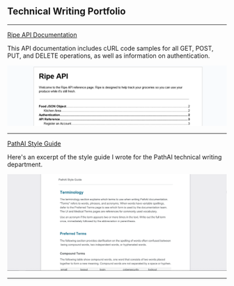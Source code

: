 ## Technical Writing Portfolio
---
[Ripe API Documentation](/pdf/Chris_Lino_Sample_1.pdf)
<p>This API documentation includes cURL code samples for all GET, POST, PUT, and DELETE operations, as well as information on authentication.</p>
<img src="images/ripe_api.PNG?raw=true"/>

---
[PathAI Style Guide](/pdf/Chris_Lino_Sample_2.pdf)
<p>Here's an excerpt of the style guide I wrote for the PathAI technical writing department.</p>
<img src="images/style_guide.PNG?raw=true"/>

---




